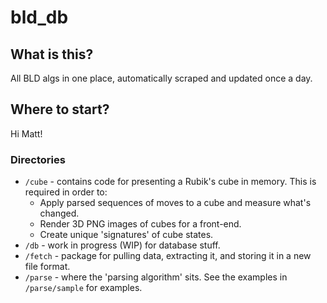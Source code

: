 # bld_db

## What is this?

All BLD algs in one place, automatically scraped and updated once a day.

## Where to start?

Hi Matt!

### Directories

- `/cube` - contains code for presenting a Rubik's cube in memory. This is required in order to:
    - Apply parsed sequences of moves to a cube and measure what's changed.
    - Render 3D PNG images of cubes for a front-end.
    - Create unique 'signatures' of cube states.
- `/db` - work in progress (WIP) for database stuff.
- `/fetch` - package for pulling data, extracting it, and storing it in a new file format.
- `/parse` - where the 'parsing algorithm' sits. See the examples in `/parse/sample` for examples.
